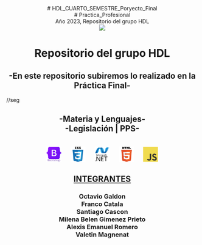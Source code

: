 <div id="title1" align="center"> # HDL_CUARTO_SEMESTRE_Poryecto_Final </div>
<div id="title2" align="center"> # Practica_Profesional </div>

<div id="title3" align="center"> Año 2023, Repositorio del grupo HDL </div>

<div id="header" align="center">
	<img src= "https://media.giphy.com/media/3og0ILLVvPp8d64Jd6/giphy.gif" width="500"/>
		<h1 align="center">Repositorio del grupo HDL</h1>
		<h2 align="center">-En este repositorio subiremos lo realizado en la Práctica Final-</h2>
</div>
//seg
<div align="center">
	<h2>-Materia y Lenguajes- 
	<br>
	-Legislación | PPS-</h2>
	<br>
	<img src="https://github.com/devicons/devicon/blob/master/icons/bootstrap/bootstrap-original-wordmark.svg" title="BootStrap" alt="BootStrap" width="40" height="40">&nbsp;&nbsp;&nbsp;&nbsp;&nbsp;
	<img src="https://github.com/devicons/devicon/blob/master/icons/css3/css3-original-wordmark.svg" title="CSS3" alt="CSS3" width="40" height="40">&nbsp;&nbsp;&nbsp;&nbsp;&nbsp;
	<img src="https://github.com/devicons/devicon/blob/master/icons/dot-net/dot-net-original-wordmark.svg" title=".NET" alt=".NET" width="40" height="40">&nbsp;&nbsp;&nbsp;&nbsp;&nbsp;
	<img src="https://github.com/devicons/devicon/blob/master/icons/html5/html5-original-wordmark.svg" title="HTML5" alt="HTML5" width="40" height="40">&nbsp;&nbsp;&nbsp;&nbsp;&nbsp;
  <img src="https://github.com/devicons/devicon/blob/master/icons/javascript/javascript-original.svg" title="JS" alt="JS" width="40" height="40">
  <br>
  <h2><srong><u>INTEGRANTES</u></srong></h2>
<h3>	  
  Octavio Galdon
  <br>
  Franco Catala
  <br>
  Santiago Cascon
  <br>
  Milena Belen Gimenez Prieto
  <br>
  Alexis Emanuel Romero
  <br>
  Valetin Magnenat
</h3>
 </div>
